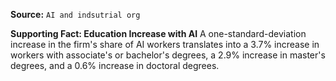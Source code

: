 **Source:** `AI and indsutrial org`

**Supporting Fact: Education Increase with AI**
A one-standard-deviation increase in the firm's share of AI workers translates into a 3.7% increase in workers with associate's or bachelor's degrees, a 2.9% increase in master's degrees, and a 0.6% increase in doctoral degrees.
